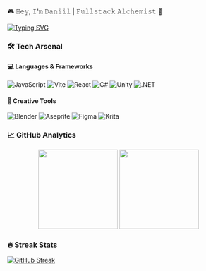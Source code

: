 🎮 𝙷𝚎𝚢, 𝙸'𝚖 𝙳𝚊𝚗𝚒𝚒𝚕 | 𝙵𝚞𝚕𝚕𝚜𝚝𝚊𝚌𝚔 𝙰𝚕𝚌𝚑𝚎𝚖𝚒𝚜𝚝 🧪

[![Typing SVG](https://readme-typing-svg.demolab.com?font=Fira+Code&weight=600&size=26&duration=4000&pause=1000&color=D83B7D&width=435&lines=🚀+Coding+since+2018;🎨+Pixel+art+enthusiast;🔮+Tech+magician;🌐+Fullstack)](https://git.io/typing-svg)

### 🛠️ Tech Arsenal

#### 💻 Languages & Frameworks
![JavaScript](https://img.shields.io/badge/javascript-%23323330.svg?style=for-the-badge&logo=javascript&logoColor=%23F7DF1E)
![Vite](https://img.shields.io/badge/vite-%23646CFF.svg?style=for-the-badge&logo=vite&logoColor=white)
![React](https://img.shields.io/badge/react-%2320232a.svg?style=for-the-badge&logo=react&logoColor=%2361DAFB)
![C#](https://img.shields.io/badge/c%23-%23239120.svg?style=for-the-badge&logo=csharp&logoColor=white)
![Unity](https://img.shields.io/badge/unity-%23000000.svg?style=for-the-badge&logo=unity&logoColor=white)
![.NET](https://img.shields.io/badge/.NET-5C2D91?style=for-the-badge&logo=.net&logoColor=white)


#### 🎨 Creative Tools
![Blender](https://img.shields.io/badge/blender-%23F5792A.svg?style=for-the-badge&logo=blender&logoColor=white)
![Aseprite](https://img.shields.io/badge/Aseprite-FFFFFF?style=for-the-badge&logo=Aseprite&logoColor=#7D929E)
![Figma](https://img.shields.io/badge/figma-%23F24E1E.svg?style=for-the-badge&logo=figma&logoColor=white)
![Krita](https://img.shields.io/badge/Krita-203759?style=for-the-badge&logo=krita&logoColor=EEF37B)

### 📈 GitHub Analytics

<div align="center">
  <img height="180em" src="https://github-readme-stats.vercel.app/api?username=DanVoron&show_icons=true&theme=radical&include_all_commits=true&count_private=true&hide_border=true"/>
  
  <img height="180em" src="https://github-readme-stats.vercel.app/api/top-langs/?username=DanVoron&layout=compact&langs_count=8&theme=radical&hide_border=true&hide=HLSL,ShaderLab&title_color=AD00FF"/>
</div>


### 🔥 Streak Stats
[![GitHub Streak](https://streak-stats.demolab.com?user=DanVoron&theme=radical&hide_border=true&date_format=j%20M%5B%20Y%5D)](https://git.io/streak-stats)

